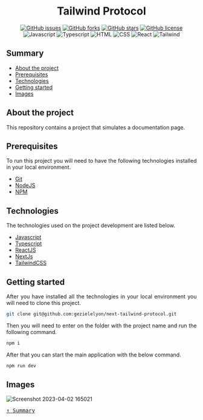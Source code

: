 <div align='justify'>

<div align='center'>

# **Tailwind Protocol**

</div>

<div align='center'>

[![GitHub issues](https://img.shields.io/github/issues/gezielelyon/tailwind-protocol)](https://github.com/gezielelyon/tailwind-protocol/issues)
[![GitHub forks](https://img.shields.io/github/forks/gezielelyon/tailwind-protocol)](https://github.com/gezielelyon/tailwind-protocol/network)
[![GitHub stars](https://img.shields.io/github/stars/gezielelyon/tailwind-protocol)](https://github.com/gezielelyon/tailwind-protocol/stargazers)
[![GitHub license](https://img.shields.io/github/license/gezielelyon/tailwind-protocol)](https://github.com/gezielelyon/tailwind-protocol)
![Javascript](https://img.shields.io/badge/Javascript-Language-yellow)
![Typescript](https://img.shields.io/badge/Typescript-Typing-blue)
![HTML](https://img.shields.io/badge/HTML-Hypertext-red)
![CSS](https://img.shields.io/badge/CSS-Styles-pink)
![React](https://img.shields.io/badge/React-Components-orange)
![Tailwind](https://img.shields.io/badge/Tailwind-Styles-purple)

</div>

## **Summary**

- [About the project](#about-the-project)
- [Prerequisites](#prerequisites)
- [Technologies](#technologies)
- [Getting started](#getting-started)
- [Images](#images)

## **About the project**

This repository contains a project that simulates a documentation page.

## **Prerequisites**

To run this project you will need to have the following technologies installed in your local environment.

- [Git](https://git-scm.com/)
- [NodeJS](https://nodejs.org/en/)
- [NPM](https://www.npmjs.com/)

## **Technologies**

The technologies used on the project development are listed below.

- [Javascript](https://developer.mozilla.org/pt-BR/docs/Web/JavaScript)
- [Typescript](https://www.typescriptlang.org/)
- [ReactJS](https://pt-br.reactjs.org/)
- [NextJs](https://nextjs.org/)
- [TailwindCSS](https://tailwindcss.com/)

## **Getting started**

After you have installed all the technologies in your local environment you will need to clone this project.

```sh
git clone git@github.com:gezielelyon/next-tailwind-protocol.git
```

Then you will need to enter on the folder with the project name and run the following command.

```sh
npm i
```

After that you can start the main application with the below command.

```sh
npm run dev
```

## **Images**

![Screenshot 2023-04-02 165021](https://user-images.githubusercontent.com/48457700/229378308-c78e4751-3e18-4b3c-8a8f-ad47151988e3.png)

<kbd>[&uarr; Summary](#summary)</kbd>

</div>
